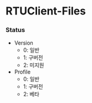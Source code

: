 # RTUClient-Files

### Status
- Version
  - 0: 일반
  - 1: 구버전
  - 2: 미지원
- Profile
    - 0: 일반
    - 1: 구버전
    - 2: 베타
